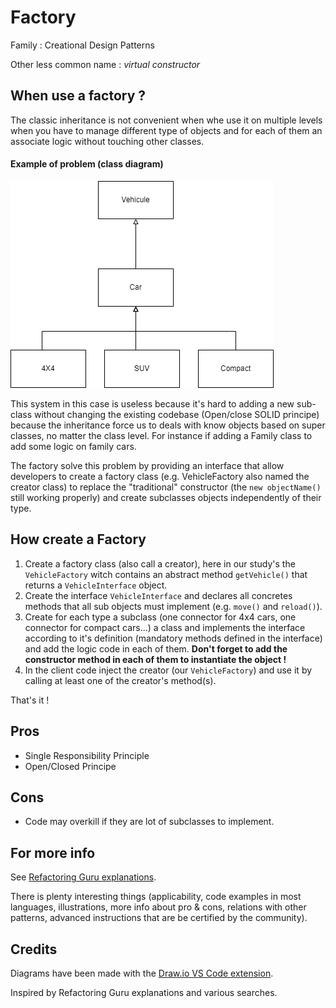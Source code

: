 
Factory
=======
Family : Creational Design Patterns

Other less common name :  *virtual constructor*

When use a factory ?
---------
The classic inheritance is not convenient when whe use it on multiple levels when you have to manage different type of objects and for each of them an associate logic without touching other classes.


#### Example of problem (class diagram)
![Multiple inheritance ](diagrams/factory_inheritance.drawio.png)

This system in this case is useless because it's hard to adding a new sub-class without changing the existing codebase (Open/close SOLID principe) because the inheritance force us to deals with know objects based on super classes, no matter the class level. 
For instance if adding a Family class to add some logic on family cars.


The factory solve this problem by providing an interface that allow developers to create a factory class (e.g. VehicleFactory also named the creator class) to replace the "traditional" constructor (the `new objectName()` still working properly) and create subclasses objects independently of their type.

How create a Factory
---------------
1. Create a factory class (also call a creator), here in our study's the `VehicleFactory` witch contains an abstract method `getVehicle()` that returns a `VehicleInterface` object. 
2. Create the interface `VehicleInterface` and declares all concretes methods that all sub objects must implement (e.g. `move()` and `reload()`).
3. Create for each type a subclass (one connector for 4x4 cars, one connector for compact cars...) a class and implements the interface according to it's definition (mandatory methods defined in the interface) and add the logic code in each of them. **Don't forget to add the constructor method in each of them to instantiate the object !**
4. In the client code inject the creator (our `VehicleFactory`) and use it by calling at least one of the creator's method(s). 

That's it !

<!-- TODO: Add link to the PHP exercise --> 
 
Pros 
-----
- Single Responsibility Principle
- Open/Closed Principe 

Cons
------
- Code may overkill if they are lot of subclasses to implement. 

For more info
-------------
See [Refactoring Guru explanations](https://refactoring.guru/design-patterns/factory-method). 

There is plenty interesting things (applicability, code examples in most languages, illustrations, more info about pro & cons, relations with other patterns, advanced instructions that are be certified by the community).

Credits
---------
Diagrams have been made with the [Draw.io VS Code extension](https://marketplace.visualstudio.com/items?itemName=hediet.vscode-drawio). 

Inspired by Refactoring Guru explanations and various searches. 

